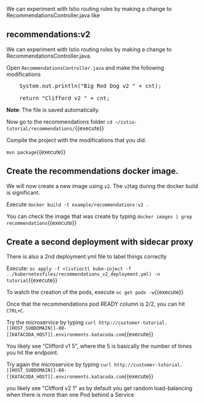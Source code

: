 We can experiment with Istio routing rules by making a change to RecommendationsController.java like

## recommendations:v2

We can experiment with Istio routing rules by making a change to RecommendationsController.java.

Open `RecommendationsController.java` and make the following modifications

<pre class="file" data-filename="/root/istio-tutorial/recommendations/src/main/java/com/example/recommendations/RecommendationsController.java">
    System.out.println("Big Red Dog v2 " + cnt);
     
    return "Clifford v2 " + cnt;
</pre>

**Note**: The file is saved automatically.

Now go to the recommendations folder `cd ~/istio-tutorial/recommendations/`{{execute}}

Compile the project with the modifications that you did.

`mvn package`{{execute}}

## Create the recommendations docker image.

We will now create a new image using `v2`. The `v2`tag during the docker build is significant.

Execute `docker build -t example/recommendations:v2 .`

You can check the image that was create by typing `docker images | grep recommendations`{{execute}}

## Create a second deployment with sidecar proxy

There is also a 2nd deployment.yml file to label things correctly

Execute: `oc apply -f <(istioctl kube-inject -f ../kubernetesfiles/recommendations_v2_deployment.yml) -n tutorial`{{execute}}

To watch the creation of the pods, execute `oc get pods -w`{{execute}}

Once that the recommendations pod READY column is 2/2, you can hit `CTRL+C`. 

Try the microservice by typing `curl http://customer-tutorial.[[HOST_SUBDOMAIN]]-80-[[KATACODA_HOST]].environments.katacoda.com`{{execute}}

You likely see "Clifford v1 5", where the 5 is basically the number of times you hit the endpoint.

Try again the microservice by typing `curl http://customer-tutorial.[[HOST_SUBDOMAIN]]-80-[[KATACODA_HOST]].environments.katacoda.com`{{execute}}

you likely see "Clifford v2 1" as by default you get random load-balancing when there is more than one Pod behind a Service





